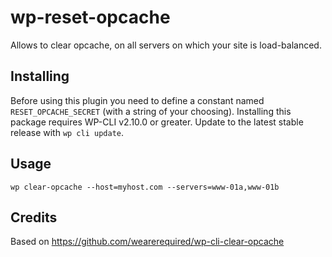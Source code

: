 # wp-reset-opcache

Allows to clear opcache, on all servers on which your site is load-balanced.

## Installing

Before using this plugin you need to define a constant named `RESET_OPCACHE_SECRET` (with a string of your choosing).
Installing this package requires WP-CLI v2.10.0 or greater. Update to the latest stable release with `wp cli update`.

## Usage

`wp clear-opcache --host=myhost.com --servers=www-01a,www-01b`

## Credits 

Based on https://github.com/wearerequired/wp-cli-clear-opcache